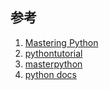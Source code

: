 ## 参考
1. [Mastering Python](https://mastering-python.com/)
2. [pythontutorial](https://www.pythontutorial.net/)
3. [masterpython](https://www.masterpython.org/home)
4. [python docs](https://docs.python.org/zh-cn/3/)